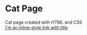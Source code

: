 # Cat Page  
Cat page created with HTML and CSS  
[I'm an inline-style link with title](https://beterbread.github.io/cat-page/ "Live demo")
